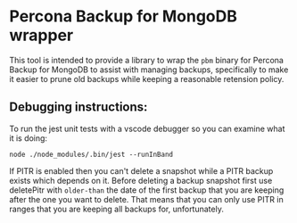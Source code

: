 # Percona Backup for MongoDB wrapper

This tool is intended to provide a library to wrap the `pbm` binary for Percona Backup for MongoDB to assist with managing backups,
specifically to make it easier to prune old backups while keeping a reasonable retension policy.

## Debugging instructions:

To run the jest unit tests with a vscode debugger so you can examine what it is doing:

    node ./node_modules/.bin/jest --runInBand


If PITR is enabled then you can't delete a snapshot while a PITR backup exists which depends on it.
Before deleting a backup snapshot first use deletePitr with `older-than` the date of the first backup
that you are keeping after the one you want to delete. That means that you can
only use PITR in ranges that you are keeping all backups for, unfortunately.